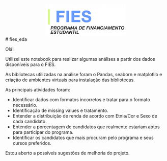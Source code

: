 <center><img alt="Analisando FIES" width="50%" src="fies.png"></center>
# fies_eda

Olá!

Utilizei este notebook para realizar algumas análises a partir dos dados disponíveis para o FIES.

As bibliotecas utilizadas na análise foram o Pandas, seaborn e matplotlib e criação de ambientes virtuais para instalação das bibliotecas.

As principais atividades foram:

- Identificar dados com formatos incorretos e tratar para o formato necessário.
- Identificação de missing values e tratamento.
- Entender a distribuição de renda de acordo com Etnia/Cor  e Sexo de cada candidato.
- Entender a porcentagem de candidatos que realmente estariam aptos para participar do programa.
- Identificar os candidatos que mais procuram pelo programa e seus cursos preferidos.


Estou aberto a possíveis sugestões de melhoria do projeto.